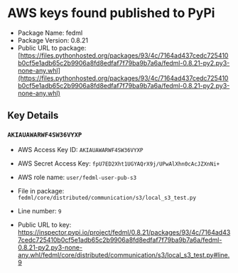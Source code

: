 # AWS keys found published to PyPi

* Package Name: fedml
* Package Version: 0.8.21
* Public URL to package: [https://files.pythonhosted.org/packages/93/4c/7164ad437cedc725410b0cf5e1adb65c2b9906a8fd8edfaf7f79ba9b7a6a/fedml-0.8.21-py2.py3-none-any.whl](https://files.pythonhosted.org/packages/93/4c/7164ad437cedc725410b0cf5e1adb65c2b9906a8fd8edfaf7f79ba9b7a6a/fedml-0.8.21-py2.py3-none-any.whl)

## Key Details

### `AKIAUAWARWF4SW36VYXP`

* AWS Access Key ID: `AKIAUAWARWF4SW36VYXP`
* AWS Secret Access Key: `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` 
* AWS role name: `user/fedml-user-pub-s3`
* File in package: `fedml/core/distributed/communication/s3/local_s3_test.py`
* Line number: `9`

* Public URL to key: https://inspector.pypi.io/project/fedml/0.8.21/packages/93/4c/7164ad437cedc725410b0cf5e1adb65c2b9906a8fd8edfaf7f79ba9b7a6a/fedml-0.8.21-py2.py3-none-any.whl/fedml/core/distributed/communication/s3/local_s3_test.py#line.9


